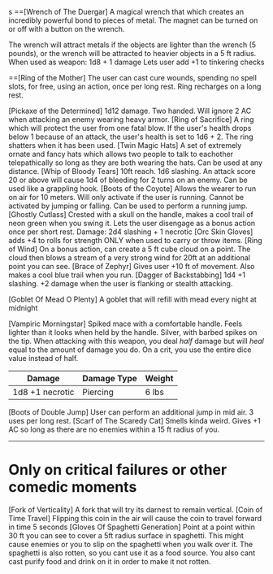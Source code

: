 s
==[Wrench of The Duergar] A magical wrench that which creates an incredibly powerful bond to pieces of metal. The magnet can be turned on or off with a button on the wrench.

The wrench will attract metals if the objects are lighter than the wrench (5 pounds), or the wrench will be attracted to heavier objects in a 5 ft radius.
When used as weapon:
1d8 + 1 damage
Lets user add +1 to tinkering checks


==[Ring of the Mother] The user can cast cure wounds, spending no spell slots, for free, using an action, once per long rest. Ring recharges on a long rest.

[Pickaxe of the Determined] 1d12 damage. Two handed. Will ignore 2 AC when attacking an enemy wearing heavy armor.
[Ring of Sacrifice] A ring which will protect the user from one fatal blow. If the user's health drops below 1 because of an attack, the user's health is set to 1d6 + 2. The ring shatters when it has been used.
[Twin Magic Hats] A set of extremely ornate and fancy hats which allows two people to talk to eachother telepathically so long as they are both wearing the hats. Can be used at any distance.
[Whip of Bloody Tears] 10ft reach. 1d6 slashing. An attack score 20 or above will cause 1d4 of bleeding for 2 turns on an enemy. Can be used like a grappling hook.
[Boots of the Coyote] Allows the wearer to run on air for 10 meters. Will only activate if the user is running. Cannot be activated by jumping or falling. Can be used to perform a running jump.
[Ghostly Cutlass] Crested with a skull on the handle, makes a cool trail of neon green when you swing it.
Lets the user disengage as a bonus action once per short rest.
Damage: 2d4 slashing + 1 necrotic
[Orc Skin Gloves] adds +4 to rolls for strength ONLY when used to carry or throw items.
[Ring of Wind] On a bonus action, can create a 5 ft cube cloud on a point. The cloud then blows a stream of a very strong wind for 20ft at an additional point you can see.
[Brace of Zephyr] Gives user +10 ft of movement. Also makes a cool blue trail when you run.
[Dagger of Backstabbing] 1d4 +1 slashing.
+2 damage when the user is flanking or stealth attacking.

[Goblet Of Mead O Plenty] A goblet that will refill with mead every night at midnight

[Vampiric Morningstar] Spiked mace with a comfortable handle. Feels lighter than it looks when held by the handle. Silver, with barbed spikes on the tip.
When attacking with this weapon, you deal *half* damage but will *heal* equal to the amount of damage you do.
On a crit, you use the entire dice value instead of half.

| Damage          | Damage Type | Weight |
| --------------- | ----------- | ------ |
| 1d8 +1 necrotic | Piercing    | 6 lbs  |



[Boots of Double Jump] User can perform an additional jump in mid air. 3 uses per long rest.
[Scarf of The Scaredy Cat] Smells kinda weird. Gives +1 AC so long as there are no enemies within a 15 ft radius of you.


___
# Only on critical failures or other comedic moments
[Fork of Verticality] A fork that will try its darnest to remain vertical.
[Coin of Time Travel] Flipping this coin in the air will cause the coin to travel forward in time 5 seconds
[Gloves Of Spaghetti Generation] Point at a point within 30 ft you can see to cover a 5ft radius surface in spaghetti. This might cause enemies or you to slip on the spaghetti when you walk over it. The spaghetti is also rotten, so you cant use it as a food source. You also cant cast purify food and drink on it in order to make it not rotten.